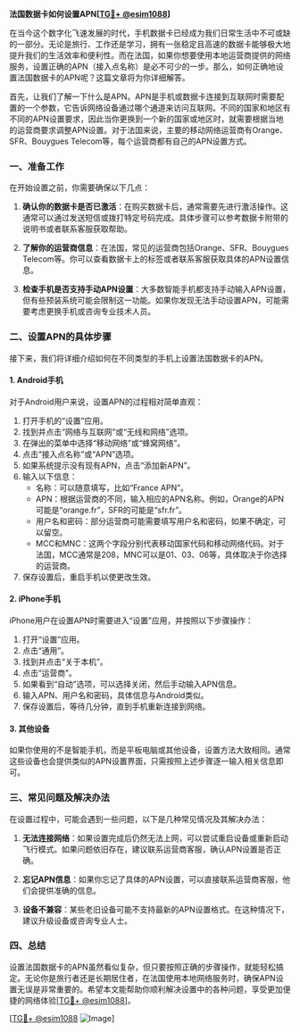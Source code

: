 **法国数据卡如何设置APN[[TG💪+ @esim1088](https://t.me/s/esim1088)]**

在当今这个数字化飞速发展的时代，手机数据卡已经成为我们日常生活中不可或缺的一部分。无论是旅行、工作还是学习，拥有一张稳定且高速的数据卡能够极大地提升我们的生活效率和便利性。而在法国，如果你想要使用本地运营商提供的网络服务，设置正确的APN（接入点名称）是必不可少的一步。那么，如何正确地设置法国数据卡的APN呢？这篇文章将为你详细解答。

首先，让我们了解一下什么是APN。APN是手机或数据卡连接到互联网时需要配置的一个参数，它告诉网络设备通过哪个通道来访问互联网。不同的国家和地区有不同的APN设置要求，因此当你更换到一个新的国家或地区时，就需要根据当地的运营商要求调整APN设置。对于法国来说，主要的移动网络运营商有Orange、SFR、Bouygues Telecom等，每个运营商都有自己的APN设置方式。

### **一、准备工作**

在开始设置之前，你需要确保以下几点：

1. **确认你的数据卡是否已激活**：在购买数据卡后，通常需要先进行激活操作。这通常可以通过发送短信或拨打特定号码完成。具体步骤可以参考数据卡附带的说明书或者联系客服获取帮助。
   
2. **了解你的运营商信息**：在法国，常见的运营商包括Orange、SFR、Bouygues Telecom等。你可以查看数据卡上的标签或者联系客服获取具体的APN设置信息。

3. **检查手机是否支持手动APN设置**：大多数智能手机都支持手动输入APN设置，但有些预装系统可能会限制这一功能。如果你发现无法手动设置APN，可能需要考虑更换手机或咨询专业技术人员。

### **二、设置APN的具体步骤**

接下来，我们将详细介绍如何在不同类型的手机上设置法国数据卡的APN。

#### **1. Android手机**

对于Android用户来说，设置APN的过程相对简单直观：

1. 打开手机的“设置”应用。
2. 找到并点击“网络与互联网”或“无线和网络”选项。
3. 在弹出的菜单中选择“移动网络”或“蜂窝网络”。
4. 点击“接入点名称”或“APN”选项。
5. 如果系统提示没有现有APN，点击“添加新APN”。
6. 输入以下信息：
   - 名称：可以随意填写，比如“France APN”。
   - APN：根据运营商的不同，输入相应的APN名称。例如，Orange的APN可能是“orange.fr”，SFR的可能是“sfr.fr”。
   - 用户名和密码：部分运营商可能需要填写用户名和密码，如果不确定，可以留空。
   - MCC和MNC：这两个字段分别代表移动国家代码和移动网络代码。对于法国，MCC通常是208，MNC可以是01、03、06等，具体取决于你选择的运营商。
7. 保存设置后，重启手机以使更改生效。

#### **2. iPhone手机**

iPhone用户在设置APN时需要进入“设置”应用，并按照以下步骤操作：

1. 打开“设置”应用。
2. 点击“通用”。
3. 找到并点击“关于本机”。
4. 点击“运营商”。
5. 如果看到“自动”选项，可以选择关闭，然后手动输入APN信息。
6. 输入APN、用户名和密码，具体信息与Android类似。
7. 保存设置后，等待几分钟，直到手机重新连接到网络。

#### **3. 其他设备**

如果你使用的不是智能手机，而是平板电脑或其他设备，设置方法大致相同。通常这些设备也会提供类似的APN设置界面，只需按照上述步骤逐一输入相关信息即可。

### **三、常见问题及解决办法**

在设置过程中，可能会遇到一些问题，以下是几种常见情况及其解决办法：

1. **无法连接网络**：如果设置完成后仍然无法上网，可以尝试重启设备或重新启动飞行模式。如果问题依旧存在，建议联系运营商客服，确认APN设置是否正确。

2. **忘记APN信息**：如果你忘记了具体的APN设置，可以直接联系运营商客服，他们会提供准确的信息。

3. **设备不兼容**：某些老旧设备可能不支持最新的APN设置格式。在这种情况下，建议升级设备或咨询专业人士。

### **四、总结**

设置法国数据卡的APN虽然看似复杂，但只要按照正确的步骤操作，就能轻松搞定。无论你是旅行者还是长期居住者，在法国使用本地网络服务时，确保APN设置无误是非常重要的。希望本文能帮助你顺利解决设置中的各种问题，享受更加便捷的网络体验[[TG💪+ @esim1088](https://t.me/s/esim1088)]。

[[TG💪+ @esim1088](https://t.me/s/esim1088) ![Image](https://i.postimg.cc/4NQfJmqS/Snipaste-2025-05-13-00-14-12.png)]